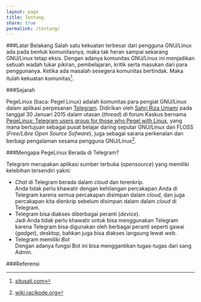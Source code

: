```yaml
---
layout: page
title: Tentang
share: true
permalink: /tentang/
---
```


###Latar Belakang
Salah satu kekuatan terbesar dari pengguna GNU/Linux ada pada bentuk komunitasnya, maka tak heran sampai sekarang GNU/Linux tetap eksis. Dengan adanya komunitas GNU/Linux ini menjadikan sebuah wadah tukar pikiran, pembelajaran, kritik serta masukan dari para penggunanya. Ketika ada masalah sesegera komunitas bertindak. Maka itulah kekuatan komunitas[^1].

###Sejarah

PegeLinux (baca: Pegel Linux) adalah komunitas para pengiat GNU/Linux dalam aplikasi perpesanan [Telegram](https://telegram.org). Didirikan oleh [Sahri Riza Umami](http://rizaumami.github.io/) pada tanggal 30 Januari 2015 dalam utasan (_thread_) di forum Kaskus bernama [PegeLinux: Telegram users group for those who Pegel with Linux](http://kask.us/hVsB8), yang mana bertujuan sebagai pusat belajar daring seputar GNU/Linux dan FLOSS (_Free/Libre Open Source Sofware_), juga sebagai sarana perkenalan dan berbagi pengalaman sesama pengguna GNU/Linux[^2].

###Mengapa PegeLinux Berada di Telegram?

Telegram merupakan aplikasi sumber terbuka (_opensource_) yang memiliki kelebihan tersendiri yakni:

* _Chat_ di Telegram berada dalam _cloud_ dan terenkrip.<br/>
Anda tidak perlu khawatir dengan kehilangan percakapan Anda di Telegram karena semua percakapan disimpan dalam _cloud_, dan juga percakapan kita dienkrip sebelum disimpan dalam dalam _cloud_ di Telegram.
* Telegram bisa diakses diberbagai peranti (_device_).<br/>
Jadi Anda tidak perlu khawatir untuk bisa menggunakan Telegram karena Telegram bisa digunakan oleh berbagai peranti seperti gawai (_gadget_), desktop, bahkan juga bisa diakses langsung lewat _web_.
* Telegram memiliki _Bot_<br/>
Dengan adanya fungsi Bot ini bisa menggantikan tugas-tugas dari sang Admin.

###Referensi
[^1]: [situsali.com](https://situsali.com/pegelinux-komunitas-linux-indonesia-di-telegram/)
[^2]: [wiki.racikode.org](http://wiki.racikode.org/pegelinux)

